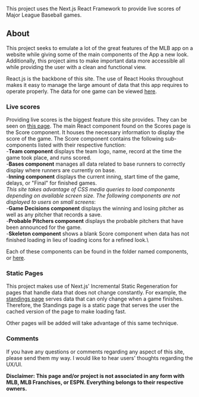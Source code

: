This project uses the Next.js React Framework to provide live scores of Major League Baseball games.

## About

This project seeks to emulate a lot of the great features of the MLB app on a website while giving some of the main components of the App a new look. Additionally, this project aims to make important data more accessible all while providing the user with a clean and functional view.

React.js is the backbone of this site. The use of React Hooks throughout makes it easy to manage the large amount of data that this app requires to operate properly. The data for one game can be viewed [here](https://statsapi.mlb.com//api/v1.1/game/661151/feed/live "MLB Game Data").

### Live scores
Providing live scores is the biggest feature this site provides. They can be seen on [this page](https://baseball-scores.vercel.app/scores "Live scores"). The main React component found on the Scores page is the Score component. It houses the necessary information to display the score of the game.
The Score component contains the following sub-components listed with their respective function:\
-**Team component** displays the team logo, name, record at the time the game took place, and runs scored.\
-**Bases component** manages all data related to base runners to correctly display where runners are currently on base.\
-**Inning component** displays the current inning, start time of the game, delays, or "Final" for finished games.\
*This site takes advantage of CSS media queries to load components depending on available screen size. The following components are not displayed to users on small screens*:\
-**Game Decisions component** displays the winning and losing pitcher as well as any pitcher that records a save.\
-**Probable Pitchers component** displays the probable pitchers that have been announced for the game.\
-**Skeleton component** shows a blank Score component when data has not finished loading in lieu of loading icons for a refined look.\

Each of these components can be found in the folder named components, or [here](https://github.com/christian-montes/baseball-scores/tree/main/components "Components").

### Static Pages
This project makes use of Next.js' Incremental Static Regeneration for pages that handle data that does not change constantly. For example, the [standings page](https://baseball-scores.vercel.app/standings "Standings") serves data that can only change when a game finishes. Therefore, the Standings page is a static page that serves the user the cached version of the page to make loading fast.

Other pages will be added will take advantage of this same technique.

### Comments
If you have any questions or comments regarding any aspect of this site, please send them my way. I would like to hear users' thoughts regarding the UX/UI.

**Disclaimer: This page and/or project is not associated in any form with MLB, MLB Franchises, or ESPN. Everything belongs to their respective owners.**
